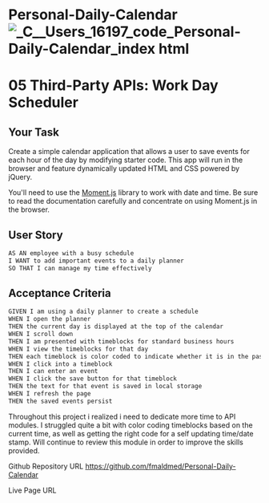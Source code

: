 # Personal-Daily-Calendar![_C__Users_16197_code_Personal-Daily-Calendar_index html](https://user-images.githubusercontent.com/113961091/199170687-be7b3ff1-1e7e-4335-b6d8-d34fe404acd9.png)

# 05 Third-Party APIs: Work Day Scheduler

## Your Task

Create a simple calendar application that allows a user to save events for each hour of the day by modifying starter code. This app will run in the browser and feature dynamically updated HTML and CSS powered by jQuery.

You'll need to use the [Moment.js](https://momentjs.com/) library to work with date and time. Be sure to read the documentation carefully and concentrate on using Moment.js in the browser.

## User Story

```md
AS AN employee with a busy schedule
I WANT to add important events to a daily planner
SO THAT I can manage my time effectively
```

## Acceptance Criteria

```md
GIVEN I am using a daily planner to create a schedule
WHEN I open the planner
THEN the current day is displayed at the top of the calendar
WHEN I scroll down
THEN I am presented with timeblocks for standard business hours
WHEN I view the timeblocks for that day
THEN each timeblock is color coded to indicate whether it is in the past, present, or future
WHEN I click into a timeblock
THEN I can enter an event
WHEN I click the save button for that timeblock
THEN the text for that event is saved in local storage
WHEN I refresh the page
THEN the saved events persist
```

Throughout this project i realized i need to dedicate more time to API modules. I struggled quite a bit with color coding timeblocks based on the current time, as well as getting the right code for a self updating time/date stamp.
Will continue to review this module in order to improve the skills provided.

Github Repository URL
https://github.com/fmaldmed/Personal-Daily-Calendar

 Live Page URL
